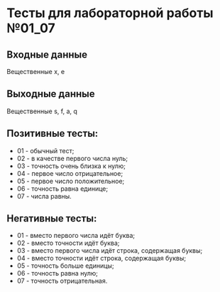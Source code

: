 # Тесты для лабораторной работы №01_07

## Входные данные
Вещественные x, e

## Выходные данные
Вещественные s, f, a, q

## Позитивные тесты:
- 01 - обычный тест;
- 02 - в качестве первого числа нуль;
- 03 - точность очень близка к нулю;
- 04 - первое число отрицательное;
- 05 - первое число положительное;
- 06 - точность равна единице;
- 07 - числа равны.

## Негативные тесты:
- 01 - вместо первого числа идёт буква;
- 02 - вместо точности идёт буква;
- 03 - вместо первого числа идёт строка, содержащая буквы;
- 04 - вместо точности идёт строка, содержащая буквы;
- 05 - точность больше единицы;
- 06 - точность равна нулю;
- 07 - точность отрицательная.
